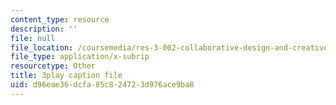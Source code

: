 ```yaml
---
content_type: resource
description: ''
file: null
file_location: /coursemedia/res-3-002-collaborative-design-and-creative-expression-with-arduino-microcontrollers-january-iap-2017/d96eae36dcfa85c824723d976ace9ba8_zOmTVlqqdEU.srt
file_type: application/x-subrip
resourcetype: Other
title: 3play caption file
uid: d96eae36-dcfa-85c8-2472-3d976ace9ba8
---
```

